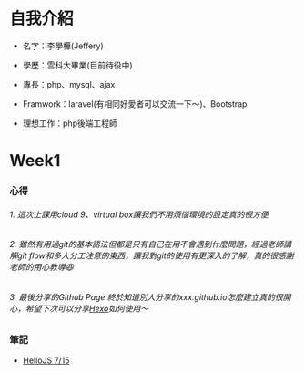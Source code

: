 自我介紹
===
- 名字：李學樺(Jeffery)

- 學歷：雲科大畢業(目前待役中)

- 專長：php、mysql、ajax

- Framwork：laravel(有相同好愛者可以交流一下～)、Bootstrap

- 理想工作：php後端工程師

Week1
===

### 心得
###### 1. 這次上課用cloud 9、virtual box讓我們不用煩惱環境的設定真的很方便
###### 2. 雖然有用過git的基本語法但都是只有自己在用不會遇到什麼問題，經過老師講解git flow和多人分工注意的東西，讓我對git的使用有更深入的了解，真的很感謝老師的用心教導:satisfied:
###### 3. 最後分享的Github Page 終於知道別人分享的xxx.github.io怎麼建立真的很開心，希望下次可以分享[Hexo](https://hexo.io/)如何使用～
### 筆記
- [HelloJS 7/15](https://hackmd.io/s/H1j2O3Hv)
